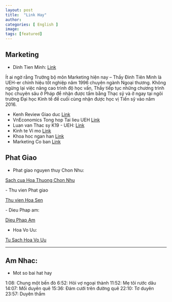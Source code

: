 ```yaml
---
layout: post
title:  "Link Hay"
author: 
categories: [ English ]
image: 
tags: [featured]
---
```


## Marketing
- Dinh Tien Minh: [Link](http://dinhtienminh.net)

Ít ai ngờ rằng Trưởng bộ môn Marketing hiện nay – Thầy Đinh Tiên Minh là UEH-er chính hiệu tốt nghiệp năm 1996 chuyên ngành Ngoại thương. Không ngừng lại việc nâng cao trình độ học vấn, Thầy tiếp tục những chương trình học chuyên sâu ở Pháp để nhận được tấm bằng Thạc sỹ và ở ngay tại ngôi trường Đại học Kinh tế để cuối cùng nhận được học vị Tiến sỹ vào năm 2016.

- Kenh Review Giao duc [Link](https://edu2review.com)
- VnEconomics Tong hop Tai lieu UEH [Link](https://vneconomics.com/)
- Luan van Thac sy K19 - UEH: [Link](https://sites.google.com/site/k19tcdnd2/mon-hoc/tai-chinh-quoc-te)
- Kinh te Vi mo [Link](https://sites.google.com/site/hoasenkinhtevimo/sach-khuyen-khich-doc)
- Khoa hoc ngan han [Link](https://sites.google.com/site/hongthanhweb/my-forms)
- Marketing Co ban [Link](https://sites.google.com/site/nguyendungscorner/home/materials/marketing-ngan-hang-1)

## Phat Giao
- Phat giao nguyen thuy Chon Nhu: 
<p>
    <a href="https://nguyenthuychonnhu.net">Sach cua Hoa Thuong Chon Nhu</a>
</p>
- Thu vien Phat giao
<p>
    <a href="https://thuvienhoasen.org/">Thu vien Hoa Sen</a>
</p>
- Dieu Phap am:
<p>
    <a href="https://dieuphapam.net/"> Dieu Phap Am</a>
</p>

- Hoa Vo Uu:
<p>
    <a href="https://hoavouu.com/"> Tu Sach Hoa Vo Uu</a>
</p>



***
## Am Nhac:
- Mot so bai hat hay

1:08: Chung một bến đò
6:52: Hỏi vợ ngoại thành
11:52: Mẹ tôi rước dâu
14:07: Mối duyên quê
15:36: Đám cưới trên đường quê
22:10: Tơ duyên
23:57: Duyên thầm
